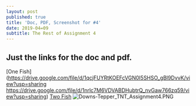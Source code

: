 ```yaml
---
layout: post
published: true
title: 'Doc, PDF, Screenshot for #4'
date: 2019-04=09
subtitle: The Rest of Assignment 4
---
```

## Just the links for the doc and pdf.

[One Fish](https://drive.google.com/file/d/1qcjFUYRtKOEFcVGN0I5SHSO_gBl9DvvK/view?usp=sharing https://drive.google.com/file/d/1nrlc7M6VDVABDHubtrQ_nvGaw766zq59/view?usp=sharing)
[Two Fish](https://drive.google.com/open?id=1SeVfOAC6Yot_b8WTdoXD7u7dyVtbs8Cj)
![Downs-Tepper_TNT_Assignment4.PNG]({{site.baseurl}}/img/Downs-Tepper_TNT_Assignment4.PNG)
